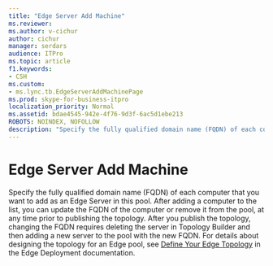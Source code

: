 ```yaml
---
title: "Edge Server Add Machine"
ms.reviewer: 
ms.author: v-cichur
author: cichur
manager: serdars
audience: ITPro
ms.topic: article
f1.keywords:
- CSH
ms.custom:
- ms.lync.tb.EdgeServerAddMachinePage
ms.prod: skype-for-business-itpro
localization_priority: Normal
ms.assetid: bdae4545-942e-4f76-9d3f-6ac5d1ebe213
ROBOTS: NOINDEX, NOFOLLOW
description: "Specify the fully qualified domain name (FQDN) of each computer that you want to add as an Edge Server in this pool. After adding a computer to the list, you can update the FQDN of the computer or remove it from the pool, at any time prior to publishing the topology. After you publish the topology, changing the FQDN requires deleting the server in Topology Builder and then adding a new server to the pool with the new FQDN. For details about designing the topology for an Edge pool, see Define Your Edge Topology in the Edge Deployment documentation."
---
```


# Edge Server Add Machine

Specify the fully qualified domain name (FQDN) of each computer that you want to add as an Edge Server in this pool. After adding a computer to the list, you can update the FQDN of the computer or remove it from the pool, at any time prior to publishing the topology. After you publish the topology, changing the FQDN requires deleting the server in Topology Builder and then adding a new server to the pool with the new FQDN. For details about designing the topology for an Edge pool, see [Define Your Edge Topology](https://technet.microsoft.com/library/787b23f1-8fa0-4c37-abf2-c516c5dd66f0.aspx) in the Edge Deployment documentation.


